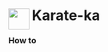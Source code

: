 
<h1>
	<img src="~/icon.svg" style="float: left; width: 42px; margin: 3px 5px 0 0;">
	Karate-ka
</h1>

### How to

